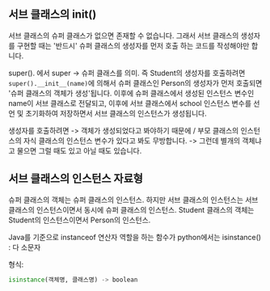 ## 서브 클래스의 __init__()
서브 클래스의 슈퍼 클래스가 없으면 존재할 수 없습니다. 그래서 서브 클래스의 생성자를 구현할 때는 '반드시' 슈퍼 클래스의 생성자를 먼저 호출 하는 코드를 작성해야만 합니다.

super(). 에서 super -> 슈퍼 클래스를 의미. 즉 Student의 생성자를 호출하려면 `super().__init__(name)`에 의해서 슈퍼 클래스인 Person의 생성자가 먼저 호출되면 '슈퍼 클래스의 객체가 생성'됩니다. 이후에 슈퍼 클래스에서 생성된 인스턴스 변수인 name이 서브 클래스로 전달되고, 이후에 서브 클래스에서 school 인스턴스 변수를 선언 및 초기화하여 저장하면서 서브 클래스의 인스턴스가 생성됩니다.

생성자를 호출하려면 -> 객체가 생성되었다고 봐야하기 때문에 / 부모 클래스의 인스턴스의 자식 클래스의 인스턴스 변수가 있다고 봐도 무방합니다. -> 그런데 별개의 객체냐고 물으면 그럴 때도 있고 아닐 때도 있습니다.

## 서브 클래스의 인스턴스 자료형
슈퍼 클래스의 객체는 슈퍼 클래스의 인스턴스. 하지만 서브 클래스의 인스턴스는 서브 클래스의 인스턴스이면서 동시에 슈퍼 클래스의 인스턴스. Student 클래스의 객체는 Student의 인스턴스이면서 Person의 인스턴스.

Java를 기준으로 instanceof 연산자 역할을 하는 함수가 python에서는 isinstance() : 다 소문자

형식:
```python
isinstance(객체명, 클래스명) -> boolean
```
